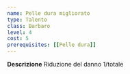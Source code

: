 ```yaml
---
name: Pelle dura migliorato
type: Talento
class: Barbaro
level: 4
cost: 5
prerequisites: [[Pelle dura]]
---
```


**Descrizione**
Riduzione del danno 1/totale